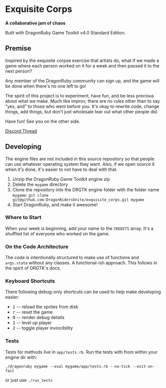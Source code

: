 # Exquisite Corps

**A collaborative jam of chaos**

Built with DragonRuby Game Toolkit v4.0 Standard Edition.

## Premise

Inspired by the exquisite corpse exercise that artists do, what if we made a game where each person worked on it for a week and then passed it to the next person?

Any member of the DragonRuby community can sign up, and the game will be done when there's no one left to go!

The spirit of this project is to experiment, have fun, and be less precious about what we make. Much like improv, there are no rules other than to say "yes, and" to those who went before you. It's okay to rewrite code, change things, add things, but don't just wholesale tear out what other people did.

Have fun! See you on the other side.

[Discord Thread](https://discord.com/channels/608064116111966245/1051849160627847219)

## Developing

The engine files are not included in this source repository so that people can use whatever operating system they want. Also, if we open source it when it's done, it's easier to not have to deal with that.

1. Unzip the DragonRuby Game Toolkit engine zip
2. Delete the `mygame` directory
3. Clone the repository into the DRGTK engine folder with the folder name `mygame`: `git clone git@github.com:DragonRidersUnite/exquisite_corps.git mygame`
4. Start DragonRuby, and make it awesome!

### Where to Start

When your week is beginning, add your name to the `CREDITS` array. It's a shuffled list of everyone who worked on the game.

### On the Code Architecture

The code is intentionally structured to make use of functions and `args.state` without any classes. A functional-ish approach. This follows in the spirit of DRGTK's docs.

### Keyboard Shortcuts

There following debug-only shortcuts can be used to help make developing easier:

- <kbd>i</kbd> -- reload the sprites from disk
- <kbd>r</kbd> -- reset the game
- <kbd>0</kbd> -- render debug details
- <kbd>1</kbd> -- level up player
- <kbd>2</kbd> -- toggle player invincibility

### Tests

Tests for methods live in `app/tests.rb`. Run the tests with from within your engine dir with:

``` console
./dragonruby mygame --eval mygame/app/tests.rb --no-tick --exit-on-fail
```

or just use `./run_tests`
